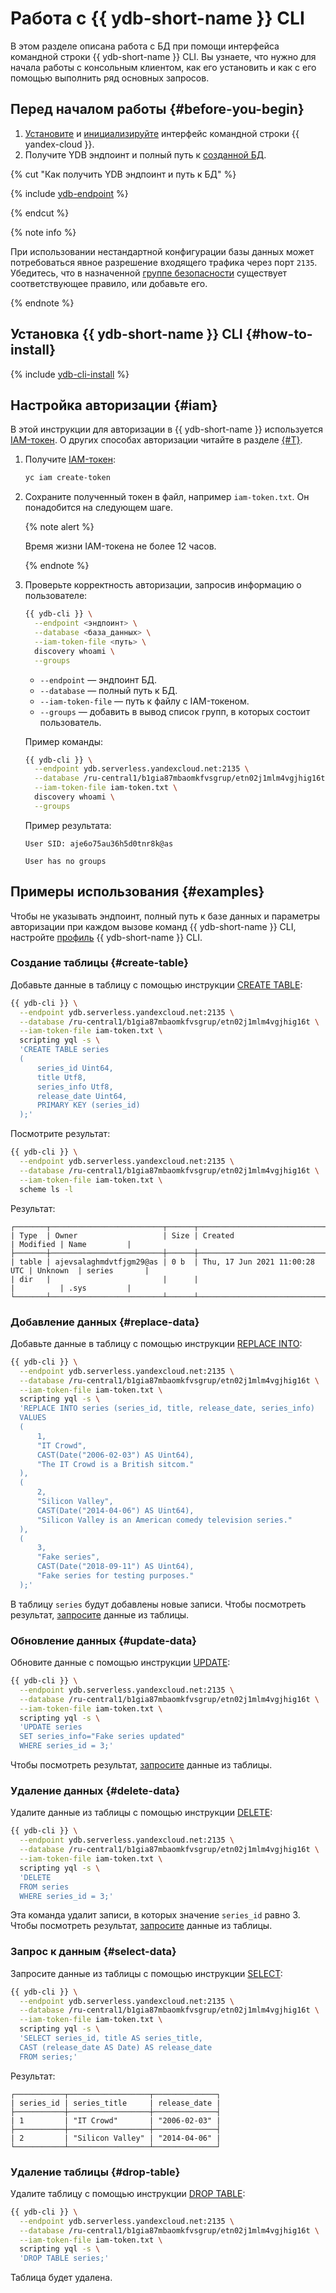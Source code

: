 # Работа с {{ ydb-short-name }} CLI

В этом разделе описана работа с БД при помощи интерфейса командной строки {{ ydb-short-name }} CLI. Вы узнаете, что нужно для начала работы с консольным клиентом, как его установить и как с его помощью выполнить ряд основных запросов.

## Перед началом работы {#before-you-begin}

1. [Установите](../../../cli/quickstart.md#install) и [инициализируйте](../../../cli/quickstart.md#initialize) интерфейс командной строки {{ yandex-cloud }}.
1. Получите YDB эндпоинт и полный путь к [созданной БД](../create-db.md).

{% cut "Как получить YDB эндпоинт и путь к БД" %}

{% include [ydb-endpoint](../../_includes/ydb-endpoint.md) %}

{% endcut %}

{% note info %}

При использовании нестандартной конфигурации базы данных может потребоваться явное разрешение входящего трафика через порт `2135`. Убедитесь, что в назначенной [группе безопасности](../../../vpc/concepts/security-groups.md) существует соответствующее правило, или добавьте его.

{% endnote %}

## Установка {{ ydb-short-name }} CLI {#how-to-install}

{% include [ydb-cli-install](../../_includes/ydb-cli-install.md) %}

## Настройка авторизации {#iam}

В этой инструкции для авторизации в {{ ydb-short-name }} используется [IAM-токен](../../../iam/concepts/authorization/iam-token.md). О других способах авторизации читайте в разделе [{#T}](../../ydb-cli/authorization.md).

1. Получите [IAM-токен](../../../iam/concepts/authorization/iam-token.md):

    ```bash
    yc iam create-token
    ```

1. Сохраните полученный токен в файл, например `iam-token.txt`. Он понадобится на следующем шаге.

    {% note alert %}

    Время жизни IAM-токена не более 12 часов.

    {% endnote %}

1. Проверьте корректность авторизации, запросив информацию о пользователе:

    ```bash
    {{ ydb-cli }} \
      --endpoint <эндпоинт> \
      --database <база_данных> \
      --iam-token-file <путь> \
      discovery whoami \
      --groups
    ```

    * `--endpoint` — эндпоинт БД.
    * `--database` — полный путь к БД.
    * `--iam-token-file` — путь к файлу с IAM-токеном.
    * `--groups` — добавить в вывод список групп, в которых состоит пользователь.

    Пример команды:

    ```bash
    {{ ydb-cli }} \
      --endpoint ydb.serverless.yandexcloud.net:2135 \
      --database /ru-central1/b1gia87mbaomkfvsgrup/etn02j1mlm4vgjhig16t \
      --iam-token-file iam-token.txt \
      discovery whoami \
      --groups
    ```

    Пример результата:

    ```text
    User SID: aje6o75au36h5d0tnr8k@as

    User has no groups
    ```

## Примеры использования {#examples}

Чтобы не указывать эндпоинт, полный путь к базе данных и параметры авторизации при каждом вызове команд {{ ydb-short-name }} CLI, настройте [профиль](../../ydb-cli/profile/create.md) {{ ydb-short-name }} CLI.

### Создание таблицы {#create-table}

Добавьте данные в таблицу с помощью инструкции [CREATE TABLE](../../yql/reference/syntax/create_table.md):

```bash
{{ ydb-cli }} \
  --endpoint ydb.serverless.yandexcloud.net:2135 \
  --database /ru-central1/b1gia87mbaomkfvsgrup/etn02j1mlm4vgjhig16t \
  --iam-token-file iam-token.txt \
  scripting yql -s \
  'CREATE TABLE series
  (
      series_id Uint64,
      title Utf8,
      series_info Utf8,
      release_date Uint64,
      PRIMARY KEY (series_id)
  );'
```

Посмотрите результат:

```bash
{{ ydb-cli }} \
  --endpoint ydb.serverless.yandexcloud.net:2135 \
  --database /ru-central1/b1gia87mbaomkfvsgrup/etn02j1mlm4vgjhig16t \
  --iam-token-file iam-token.txt \
  scheme ls -l
```

Результат:

```text
┌───────┬─────────────────────────┬──────┬───────────────────────────────┬──────────┬──────────────┐
| Type  | Owner                   | Size | Created                       | Modified | Name         |
├───────┼─────────────────────────┼──────┼───────────────────────────────┼──────────┼──────────────┤
| table | ajevsalaghmdvtfjgm29@as | 0 b  | Thu, 17 Jun 2021 11:00:28 UTC | Unknown  | series       |
| dir   |                         |      |                               |          | .sys         |
└───────┴─────────────────────────┴──────┴───────────────────────────────┴──────────┴──────────────┘
```

### Добавление данных {#replace-data}

Добавьте данные в таблицу с помощью инструкции [REPLACE INTO](../../yql/reference/syntax/replace_into.md):

```bash
{{ ydb-cli }} \
  --endpoint ydb.serverless.yandexcloud.net:2135 \
  --database /ru-central1/b1gia87mbaomkfvsgrup/etn02j1mlm4vgjhig16t \
  --iam-token-file iam-token.txt \
  scripting yql -s \
  'REPLACE INTO series (series_id, title, release_date, series_info)
  VALUES
  (
      1,
      "IT Crowd",
      CAST(Date("2006-02-03") AS Uint64),
      "The IT Crowd is a British sitcom."
  ),
  (
      2,
      "Silicon Valley",
      CAST(Date("2014-04-06") AS Uint64),
      "Silicon Valley is an American comedy television series."
  ),
  (
      3,
      "Fake series",
      CAST(Date("2018-09-11") AS Uint64),
      "Fake series for testing purposes."
  );'
```

В таблицу `series` будут добавлены новые записи. Чтобы посмотреть результат, [запросите](#select-data) данные из таблицы.


### Обновление данных {#update-data}

Обновите данные с помощью инструкции [UPDATE](../../yql/reference/syntax/update.md):

```bash
{{ ydb-cli }} \
  --endpoint ydb.serverless.yandexcloud.net:2135 \
  --database /ru-central1/b1gia87mbaomkfvsgrup/etn02j1mlm4vgjhig16t \
  --iam-token-file iam-token.txt \
  scripting yql -s \
  'UPDATE series
  SET series_info="Fake series updated"
  WHERE series_id = 3;'
```

Чтобы посмотреть результат, [запросите](#select-data) данные из таблицы.


### Удаление данных {#delete-data}

Удалите данные из таблицы с помощью инструкции [DELETE](../../yql/reference/syntax/delete.md):

```bash
{{ ydb-cli }} \
  --endpoint ydb.serverless.yandexcloud.net:2135 \
  --database /ru-central1/b1gia87mbaomkfvsgrup/etn02j1mlm4vgjhig16t \
  --iam-token-file iam-token.txt \
  scripting yql -s \
  'DELETE
  FROM series
  WHERE series_id = 3;'
```

Эта команда удалит записи, в которых значение `series_id` равно 3. Чтобы посмотреть результат, [запросите](#select-data) данные из таблицы.


### Запрос к данным {#select-data}

Запросите данные из таблицы с помощью инструкции [SELECT](../../yql/reference/syntax/select.md):

```bash
{{ ydb-cli }} \
  --endpoint ydb.serverless.yandexcloud.net:2135 \
  --database /ru-central1/b1gia87mbaomkfvsgrup/etn02j1mlm4vgjhig16t \
  --iam-token-file iam-token.txt \
  scripting yql -s \
  'SELECT series_id, title AS series_title,
  CAST (release_date AS Date) AS release_date
  FROM series;'
```

Результат:

```text
┌───────────┬──────────────────┬──────────────┐
| series_id | series_title     | release_date |
├───────────┼──────────────────┼──────────────┤
| 1         | "IT Crowd"       | "2006-02-03" |
├───────────┼──────────────────┼──────────────┤
| 2         | "Silicon Valley" | "2014-04-06" |
└───────────┴──────────────────┴──────────────┘
```


### Удаление таблицы {#drop-table}

Удалите таблицу с помощью инструкции [DROP TABLE](../../yql/reference/syntax/drop_table.md):

```bash
{{ ydb-cli }} \
  --endpoint ydb.serverless.yandexcloud.net:2135 \
  --database /ru-central1/b1gia87mbaomkfvsgrup/etn02j1mlm4vgjhig16t \
  --iam-token-file iam-token.txt \
  scripting yql -s \
  'DROP TABLE series;'
```

Таблица будет удалена.
